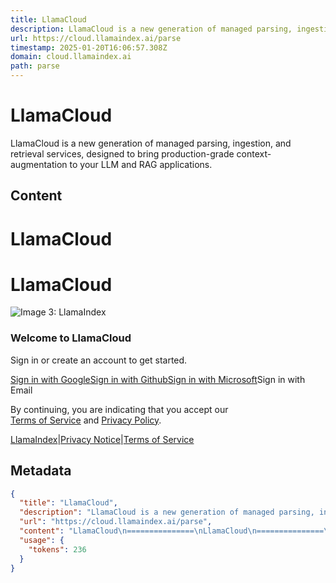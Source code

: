 ```yaml
---
title: LlamaCloud
description: LlamaCloud is a new generation of managed parsing, ingestion, and retrieval services, designed to bring production-grade context-augmentation to your LLM and RAG applications.
url: https://cloud.llamaindex.ai/parse
timestamp: 2025-01-20T16:06:57.308Z
domain: cloud.llamaindex.ai
path: parse
---
```


# LlamaCloud


LlamaCloud is a new generation of managed parsing, ingestion, and retrieval services, designed to bring production-grade context-augmentation to your LLM and RAG applications.


## Content

LlamaCloud
===============
LlamaCloud
===============

![Image 3: LlamaIndex](https://cloud.llamaindex.ai/_next/image?url=%2Fassets%2Frounded_corners_logo.png&w=256&q=75)

### Welcome to LlamaCloud

Sign in or create an account to get started.

[Sign in with Google](https://cloud.llamaindex.ai/login/callback?provider=google)[Sign in with Github](https://cloud.llamaindex.ai/login/callback?provider=github)[Sign in with Microsoft](https://cloud.llamaindex.ai/login/callback?provider=microsoft)Sign in with Email

By continuing, you are indicating that you accept our  
[Terms of Service](https://www.llamaindex.ai/files/terms-of-service.pdf) and [Privacy Policy](https://www.llamaindex.ai/files/privacy-notice.pdf).

[LlamaIndex](https://www.llamaindex.ai/)|[Privacy Notice](https://www.llamaindex.ai/files/privacy-notice.pdf)|[Terms of Service](https://www.llamaindex.ai/files/terms-of-service.pdf)

## Metadata

```json
{
  "title": "LlamaCloud",
  "description": "LlamaCloud is a new generation of managed parsing, ingestion, and retrieval services, designed to bring production-grade context-augmentation to your LLM and RAG applications.",
  "url": "https://cloud.llamaindex.ai/parse",
  "content": "LlamaCloud\n===============\nLlamaCloud\n===============\n\n![Image 3: LlamaIndex](https://cloud.llamaindex.ai/_next/image?url=%2Fassets%2Frounded_corners_logo.png&w=256&q=75)\n\n### Welcome to LlamaCloud\n\nSign in or create an account to get started.\n\n[Sign in with Google](https://cloud.llamaindex.ai/login/callback?provider=google)[Sign in with Github](https://cloud.llamaindex.ai/login/callback?provider=github)[Sign in with Microsoft](https://cloud.llamaindex.ai/login/callback?provider=microsoft)Sign in with Email\n\nBy continuing, you are indicating that you accept our  \n[Terms of Service](https://www.llamaindex.ai/files/terms-of-service.pdf) and [Privacy Policy](https://www.llamaindex.ai/files/privacy-notice.pdf).\n\n[LlamaIndex](https://www.llamaindex.ai/)|[Privacy Notice](https://www.llamaindex.ai/files/privacy-notice.pdf)|[Terms of Service](https://www.llamaindex.ai/files/terms-of-service.pdf)",
  "usage": {
    "tokens": 236
  }
}
```
